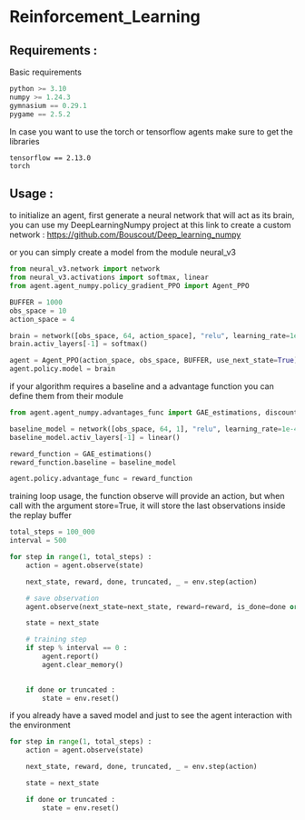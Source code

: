 # Reinforcement_Learning

## Requirements :

Basic requirements
``` python
python >= 3.10
numpy >= 1.24.3
gymnasium == 0.29.1
pygame == 2.5.2
```

In case you want to use the  torch or tensorflow agents make sure to get the libraries
```
tensorflow == 2.13.0
torch
```

## Usage :

to initialize an agent, first generate a neural network that will act as its brain, you can use my DeepLearningNumpy project at this link
to create a custom network : https://github.com/Bouscout/Deep_learning_numpy

or you can simply create a model from the module neural_v3
``` python
from neural_v3.network import network
from neural_v3.activations import softmax, linear
from agent.agent_numpy.policy_gradient_PPO import Agent_PPO

BUFFER = 1000
obs_space = 10
action_space = 4

brain = network([obs_space, 64, action_space], "relu", learning_rate=1e-4, optimizer="adam")
brain.activ_layers[-1] = softmax()

agent = Agent_PPO(action_space, obs_space, BUFFER, use_next_state=True)
agent.policy.model = brain
```

if your algorithm requires a baseline and a advantage function you can define them from their module
```python
from agent.agent_numpy.advantages_func import GAE_estimations, discounted_rerward, td_estimations, monte_carlo_estimate

baseline_model = network([obs_space, 64, 1], "relu", learning_rate=1e-4, optimizer="adam")
baseline_model.activ_layers[-1] = linear()

reward_function = GAE_estimations()
reward_function.baseline = baseline_model

agent.policy.advantage_func = reward_function

```


training loop usage, the function observe will provide an action, but when call with the argument store=True, it will store the last observations inside the replay buffer

```python
total_steps = 100_000
interval = 500

for step in range(1, total_steps) :
    action = agent.observe(state)

    next_state, reward, done, truncated, _ = env.step(action)

    # save observation
    agent.observe(next_state=next_state, reward=reward, is_done=done or truncated, store=True)

    state = next_state

    # training step
    if step % interval == 0 :
        agent.report()
        agent.clear_memory()

    
    if done or truncated :
        state = env.reset()
```


if you already have a saved model and just to see the agent interaction with the environment

```python
for step in range(1, total_steps) :
    action = agent.observe(state)

    next_state, reward, done, truncated, _ = env.step(action)

    state = next_state

    if done or truncated :
        state = env.reset()

```
```